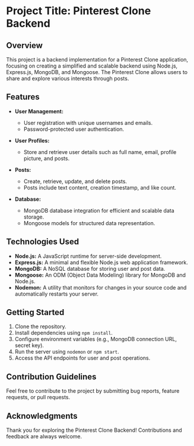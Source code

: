 # Project Title: Pinterest Clone Backend

## Overview

This project is a backend implementation for a Pinterest Clone application, focusing on creating a simplified and scalable backend using Node.js, Express.js, MongoDB, and Mongoose. The Pinterest Clone allows users to share and explore various interests through posts.

## Features

- **User Management:**
  - User registration with unique usernames and emails.
  - Password-protected user authentication.

- **User Profiles:**
  - Store and retrieve user details such as full name, email, profile picture, and posts.

- **Posts:**
  - Create, retrieve, update, and delete posts.
  - Posts include text content, creation timestamp, and like count.

- **Database:**
  - MongoDB database integration for efficient and scalable data storage.
  - Mongoose models for structured data representation.

## Technologies Used

- **Node.js:** A JavaScript runtime for server-side development.
- **Express.js:** A minimal and flexible Node.js web application framework.
- **MongoDB:** A NoSQL database for storing user and post data.
- **Mongoose:** An ODM (Object Data Modeling) library for MongoDB and Node.js.
- **Nodemon:** A utility that monitors for changes in your source code and automatically restarts your server.

## Getting Started

1. Clone the repository.
2. Install dependencies using `npm install`.
3. Configure environment variables (e.g., MongoDB connection URL, secret key).
4. Run the server using `nodemon` or `npm start`.
5. Access the API endpoints for user and post operations.


## Contribution Guidelines

Feel free to contribute to the project by submitting bug reports, feature requests, or pull requests.

## Acknowledgments

Thank you for exploring the Pinterest Clone Backend! Contributions and feedback are always welcome.



